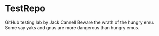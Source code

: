 # TestRepo
GitHub testing lab by Jack Cannell
Beware the wrath of the hungry emu.
Some say yaks and gnus are more dangerous than hungry emus.
